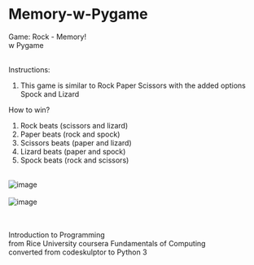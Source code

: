 # Memory-w-Pygame

Game: Rock - Memory!<br>
w Pygame<br><br>

Instructions:<br>
1. This game is similar to Rock Paper Scissors with the added options Spock and Lizard<br>

How to win?<br>
1. Rock beats (scissors and lizard)
2. Paper beats (rock and spock)
3. Scissors beats (paper and lizard)
4. Lizard beats (paper and spock)
5. Spock beats (rock and scissors)
<br><br>

![image](https://user-images.githubusercontent.com/98131995/210922150-7f49c442-d42c-4107-bdcb-17fc779d6abc.png)<br><br>
![image](https://user-images.githubusercontent.com/98131995/210922327-2c58846e-e073-4390-b7fd-a18fea0e51c5.png)<br>


<br><br>
Introduction to Programming<br>
from Rice University coursera Fundamentals of Computing<br>
converted from codeskulptor to Python 3
